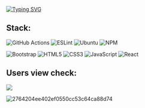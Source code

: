 <a align="center" href="https://git.io/typing-svg"><img src="https://readme-typing-svg.herokuapp.com?font=Fira+Code&weight=600&duration=2000&pause=500&color=550D1C&background=FF000000&center=true&width=435&height=60&lines=Junior+frontend+developer" alt="Typing SVG" /></a>

## Stack:
![GitHub Actions](https://img.shields.io/badge/github%20actions-%232671E5.svg?style=for-the-badge&logo=githubactions&logoColor=white)
![ESLint](https://img.shields.io/badge/ESLint-4B3263?style=for-the-badge&logo=eslint&logoColor=white)
![Ubuntu](https://img.shields.io/badge/Ubuntu-E95420?style=for-the-badge&logo=ubuntu&logoColor=white)
![NPM](https://img.shields.io/badge/NPM-%23CB3837.svg?style=for-the-badge&logo=npm&logoColor=white)


![Bootstrap](https://img.shields.io/badge/bootstrap-%23563D7C.svg?style=for-the-badge&logo=bootstrap&logoColor=white)
![HTML5](https://img.shields.io/badge/html5-%23E34F26.svg?style=for-the-badge&logo=html5&logoColor=white)
![CSS3](https://img.shields.io/badge/css3-%231572B6.svg?style=for-the-badge&logo=css3&logoColor=white)
![JavaScript](https://img.shields.io/badge/javascript-%23323330.svg?style=for-the-badge&logo=javascript&logoColor=%23F7DF1E)
![React](https://img.shields.io/badge/react-%2320232a.svg?style=for-the-badge&logo=react&logoColor=%2361DAFB)

## Users view check:
![](https://komarev.com/ghpvc/?username=Skeler667)

![2764204ee402ef0550cc53c64ca88d74](https://user-images.githubusercontent.com/85356853/224777670-9602cdcc-2ef9-40fc-88b8-28bae2728cf2.gif)
